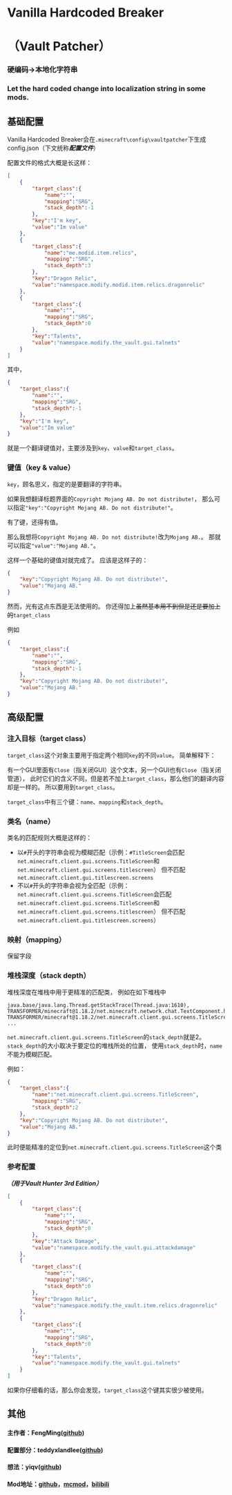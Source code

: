 # Vanilla Hardcoded Breaker
# （Vault Patcher）

### 硬编码->本地化字符串
### Let the hard coded change into localization string in some mods.

## 基础配置
Vanilla Hardcoded Breaker会在`.minecraft\config\vaultpatcher`下生成config.json（下文统称***配置文件***）

配置文件的格式大概是长这样：
```json
[
    {
        "target_class":{
            "name":"",
            "mapping":"SRG",
            "stack_depth":-1
        },
        "key":"I'm key",
        "value":"Im value"
    },
    {
        "target_class":{
            "name":"me.modid.item.relics",
            "mapping":"SRG",
            "stack_depth":3
        },
        "key":"Dragon Relic",
        "value":"namespace.modify.modid.item.relics.dragonrelic"
    },
    {
        "target_class":{
            "name":"",
            "mapping":"SRG",
            "stack_depth":0
        },
        "key":"Talents",
        "value":"namespace.modify.the_vault.gui.talnets"
    }
]
```
其中，
```json
{
    "target_class":{
        "name":"",
        "mapping":"SRG",
        "stack_depth":-1
    },
    "key":"I'm key",
    "value":"Im value"
}
``` 
就是一个翻译键值对，主要涉及到`key`、`value`和`target_class`。

### 键值（key & value）
`key`，顾名思义，指定的是要翻译的字符串。

如果我想翻译标题界面的``Copyright Mojang AB. Do not distribute!``，
那么可以指定`"key":"Copyright Mojang AB. Do not distribute!"`。

有了键，还得有值。

那么我想将``Copyright Mojang AB. Do not distribute!``改为``Mojang AB.``。
那就可以指定`"value":"Mojang AB."`。

这样一个基础的键值对就完成了。
应该是这样子的：
```json
{
    "key":"Copyright Mojang AB. Do not distribute!",
    "value":"Mojang AB."
}
```

然而，光有这点东西是无法使用的。
你还得加上~~虽然基本用不到但是还是要加上的~~``target_class``

例如
```json
{
    "target_class":{
        "name":"",
        "mapping":"SRG",
        "stack_depth":-1
    },
    "key":"Copyright Mojang AB. Do not distribute!",
    "value":"Mojang AB."
}
```

## 高级配置

### 注入目标（target class）

`target_class`这个对象主要用于指定两个相同`key`的不同`value`。
简单解释下：

有一个GUI里面有`Close`（指关闭GUI）这个文本，另一个GUI也有`Close`（指关闭管道），
此时它们的含义不同，但是若不加上`target_class`，那么他们的翻译内容却是一样的。
所以要用到`target_class`。

`target_class`中有三个键：`name`、`mapping`和`stack_depth`。

### 类名（name）
类名的匹配规则大概是这样的： 
* 以`#`开头的字符串会视为模糊匹配（示例：`#TitleScreen`会匹配`net.minecraft.client.gui.screens.TitleScreen`和`net.minecraft.client.gui.screens.titlescreen`）
但不匹配`net.minecraft.client.gui.titlescreen.screens`
* 不以`#`开头的字符串会视为全匹配（示例：`net.minecraft.client.gui.screens.TitleScreen`会匹配`net.minecraft.client.gui.screens.TitleScreen`和`net.minecraft.client.gui.screens.titlescreen`）
  但不匹配`net.minecraft.client.gui.titlescreen.screens`）

### 映射（mapping）
保留字段

### 堆栈深度（stack depth）
堆栈深度在堆栈中用于更精准的匹配类，
例如在如下堆栈中
```
java.base/java.lang.Thread.getStackTrace(Thread.java:1610), 
TRANSFORMER/minecraft@1.18.2/net.minecraft.network.chat.TextComponent.handler$zza000$proxy_init(TextComponent.java:531),
TRANSFORMER/minecraft@1.18.2/net.minecraft.client.gui.screens.TitleScreen(TitleScreen.java:3),
...
```
`net.minecraft.client.gui.screens.TitleScreen`的`stack_depth`就是2。
`stack_depth`的大小取决于要定位的堆栈所处的位置，
使用`stack_depth`时，`name`不能为模糊匹配。

例如：
```json
{
    "target_class":{
        "name":"net.minecraft.client.gui.screens.TitleScreen",
        "mapping":"SRG",
        "stack_depth":2
    },
    "key":"Copyright Mojang AB. Do not distribute!",
    "value":"Mojang AB."
}
```
此时便能精准的定位到`net.minecraft.client.gui.screens.TitleScreen`这个类

### 参考配置
**_（用于Vault Hunter 3rd Edition）_**
```json
[
    {
        "target_class":{
            "name":"",
            "mapping":"SRG",
            "stack_depth":0
        },
        "key":"Attack Damage",
        "value":"namespace.modify.the_vault.gui.attackdamage"
    },
    {
        "target_class":{
            "name":"",
            "mapping":"SRG",
            "stack_depth":0
        },
        "key":"Dragon Relic",
        "value":"namespace.modify.the_vault.item.relics.dragonrelic"
    },
    {
        "target_class":{
            "name":"",
            "mapping":"SRG",
            "stack_depth":0
        },
        "key":"Talents",
        "value":"namespace.modify.the_vault.gui.talnets"
    }
]
```
如果你仔细看的话，那么你会发现，`target_class`这个键其实很少被使用。

## 其他
#### 主作者：FengMing([github](https://github.com/3093FengMing))
#### 配置部分：teddyxlandlee([github](https://github.com/teddyxlandlee))
#### 想法：yiqv([github](https://github.com/yiqv))
#### Mod地址：[github](https://github.com/3093FengMing/VaultPatcher)，[mcmod](等)，[bilibili](等)